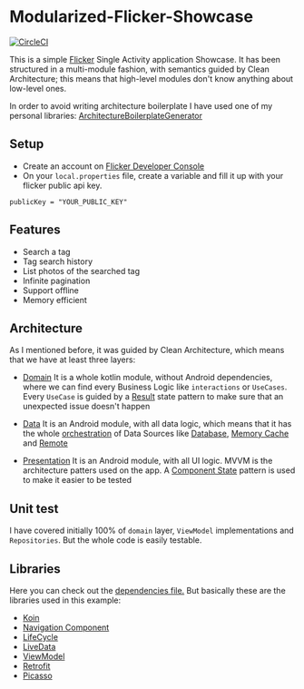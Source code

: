 # Modularized-Flicker-Showcase

[![CircleCI](https://circleci.com/gh/MayconCardoso/Modularized-Flicker-Showcase/tree/master.svg?style=svg&circle-token=2a1c5500456ffe02c742dc311012b8a7b13e35e0)](https://circleci.com/gh/MayconCardoso/Modularized-Flicker-Showcase/tree/master)

This is a simple [Flicker](https://www.flickr.com/services/apps/create/apply/) Single Activity application Showcase. It has been structured in a multi-module fashion, with semantics guided by Clean Architecture; this means that high-level modules don't know anything about low-level ones.

In order to avoid writing architecture boilerplate I have used one of my personal libraries: [ArchitectureBoilerplateGenerator](https://github.com/MayconCardoso/ArchitectureBoilerplateGenerator)

## Setup
- Create an account on [Flicker Developer Console](https://www.flickr.com/services/apps/create/apply/)
- On your ```local.properties``` file, create a variable and fill it up with your flicker public api key.

```
publicKey = "YOUR_PUBLIC_KEY"
```
## Features
- Search a tag
- Tag search history
- List photos of the searched tag
- Infinite pagination
- Support offline 
- Memory efficient

## Architecture

As I mentioned before, it was guided by Clean Architecture, which means that we have at least three layers: 
- [Domain](https://github.com/MayconCardoso/Modularized-Flicker-Showcase/tree/master/features/feature-flicker-domain)
It is a whole kotlin module, without Android dependencies, where we can find every Business Logic like ```interactions``` or ```UseCases```. Every ```UseCase``` is guided by a [Result](https://github.com/MayconCardoso/Modularized-Flicker-Showcase/blob/master/features/feature-flicker-domain/src/main/java/com/mctech/showcase/feature/flicker_domain/interactions/Result.kt) state pattern to make sure that an unexpected issue doesn't happen

- [Data](https://github.com/MayconCardoso/Modularized-Flicker-Showcase/tree/master/features/feature-flicker-data)
It is an Android module, with all data logic, which means that it has the whole [orchestration](https://github.com/MayconCardoso/Modularized-Flicker-Showcase/blob/master/features/feature-flicker-data/src/main/java/com/mctech/showcase/feature/flicker_data/photo/FlickerStrategyRepository.kt) of Data Sources like [Database](https://github.com/MayconCardoso/Modularized-Flicker-Showcase/blob/master/features/feature-flicker-data/src/main/java/com/mctech/showcase/feature/flicker_data/photo/local/FlickerLocalDataSource.kt), [Memory Cache](https://github.com/MayconCardoso/Modularized-Flicker-Showcase/blob/master/features/feature-flicker-data/src/main/java/com/mctech/showcase/feature/flicker_data/photo/cache/FlickerCacheDataSource.kt) and [Remote](https://github.com/MayconCardoso/Modularized-Flicker-Showcase/blob/master/features/feature-flicker-data/src/main/java/com/mctech/showcase/feature/flicker_data/photo/remote/FlickerRemoteDataSourceImpl.kt)

- [Presentation](https://github.com/MayconCardoso/Modularized-Flicker-Showcase/tree/master/features/feature-flicker-presentation)
It is an Android module, with all UI logic. MVVM is the architecture patters used on the app. A [Component State](https://github.com/MayconCardoso/Modularized-Flicker-Showcase/blob/master/libraries/library-architecture/src/main/java/com/mctech/library/architecture/ComponentState.kt) pattern is used to make it easier to be tested

## Unit test
I have covered initially 100% of ```domain``` layer, ```ViewModel``` implementations and ```Repositories```. But the whole code is easily testable.

## Libraries

Here you can check out the [dependencies file.](https://github.com/MayconCardoso/Modularized-Flicker-Showcase/blob/master/build-dependencies.gradle) But basically these are the libraries used in this example:

- [Koin](https://insert-koin.io/)
- [Navigation Component](https://developer.android.com/guide/navigation/)
- [LifeCycle](https://developer.android.com/topic/libraries/architecture/lifecycle)
- [LiveData](https://developer.android.com/topic/libraries/architecture/livedata)
- [ViewModel](https://developer.android.com/topic/libraries/architecture/viewmodel)
- [Retrofit](https://github.com/square/retrofit)
- [Picasso](https://github.com/square/picasso)
